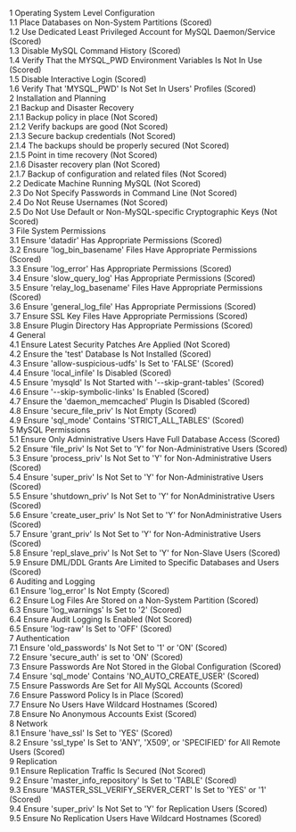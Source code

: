 1 Operating System Level Configuration  
1.1 Place Databases on Non-System Partitions (Scored)  
1.2 Use Dedicated Least Privileged Account for MySQL Daemon/Service (Scored)  
1.3 Disable MySQL Command History (Scored)  
1.4 Verify That the MYSQL_PWD Environment Variables Is Not In Use (Scored)  
1.5 Disable Interactive Login (Scored)  
1.6 Verify That 'MYSQL_PWD' Is Not Set In Users' Profiles (Scored)  
2 Installation and Planning  
2.1 Backup and Disaster Recovery  
2.1.1 Backup policy in place (Not Scored)  
2.1.2 Verify backups are good (Not Scored)  
2.1.3 Secure backup credentials (Not Scored)  
2.1.4 The backups should be properly secured (Not Scored)  
2.1.5 Point in time recovery (Not Scored)  
2.1.6 Disaster recovery plan (Not Scored)  
2.1.7 Backup of configuration and related files (Not Scored)  
2.2 Dedicate Machine Running MySQL (Not Scored)  
2.3 Do Not Specify Passwords in Command Line (Not Scored)  
2.4 Do Not Reuse Usernames (Not Scored)  
2.5 Do Not Use Default or Non-MySQL-specific Cryptographic Keys (Not Scored)  
3 File System Permissions  
3.1 Ensure 'datadir' Has Appropriate Permissions (Scored)  
3.2 Ensure 'log_bin_basename' Files Have Appropriate Permissions (Scored)  
3.3 Ensure 'log_error' Has Appropriate Permissions (Scored)  
3.4 Ensure 'slow_query_log' Has Appropriate Permissions (Scored)  
3.5 Ensure 'relay_log_basename' Files Have Appropriate Permissions (Scored)  
3.6 Ensure 'general_log_file' Has Appropriate Permissions (Scored)  
3.7 Ensure SSL Key Files Have Appropriate Permissions (Scored)  
3.8 Ensure Plugin Directory Has Appropriate Permissions (Scored)  
4 General  
4.1 Ensure Latest Security Patches Are Applied (Not Scored)  
4.2 Ensure the 'test' Database Is Not Installed (Scored)  
4.3 Ensure 'allow-suspicious-udfs' Is Set to 'FALSE' (Scored)  
4.4 Ensure 'local_infile' Is Disabled (Scored)  
4.5 Ensure 'mysqld' Is Not Started with '--skip-grant-tables' (Scored)  
4.6 Ensure '--skip-symbolic-links' Is Enabled (Scored)  
4.7 Ensure the 'daemon_memcached' Plugin Is Disabled (Scored)  
4.8 Ensure 'secure_file_priv' Is Not Empty (Scored)  
4.9 Ensure 'sql_mode' Contains 'STRICT_ALL_TABLES' (Scored)  
5 MySQL Permissions  
5.1 Ensure Only Administrative Users Have Full Database Access (Scored)  
5.2 Ensure 'file_priv' Is Not Set to 'Y' for Non-Administrative Users (Scored)  
5.3 Ensure 'process_priv' Is Not Set to 'Y' for Non-Administrative Users (Scored)  
5.4 Ensure 'super_priv' Is Not Set to 'Y' for Non-Administrative Users (Scored)  
5.5 Ensure 'shutdown_priv' Is Not Set to 'Y' for NonAdministrative Users (Scored)  
5.6 Ensure 'create_user_priv' Is Not Set to 'Y' for NonAdministrative Users (Scored)  
5.7 Ensure 'grant_priv' Is Not Set to 'Y' for Non-Administrative Users (Scored)  
5.8 Ensure 'repl_slave_priv' Is Not Set to 'Y' for Non-Slave Users (Scored)  
5.9 Ensure DML/DDL Grants Are Limited to Specific Databases and Users (Scored)  
6 Auditing and Logging  
6.1 Ensure 'log_error' Is Not Empty (Scored)  
6.2 Ensure Log Files Are Stored on a Non-System Partition (Scored)  
6.3 Ensure 'log_warnings' Is Set to '2' (Scored)  
6.4 Ensure Audit Logging Is Enabled (Not Scored)  
6.5 Ensure 'log-raw' Is Set to 'OFF' (Scored)  
7 Authentication  
7.1 Ensure 'old_passwords' Is Not Set to '1' or 'ON' (Scored)  
7.2 Ensure 'secure_auth' is set to 'ON' (Scored)  
7.3 Ensure Passwords Are Not Stored in the Global Configuration (Scored)  
7.4 Ensure 'sql_mode' Contains 'NO_AUTO_CREATE_USER' (Scored)  
7.5 Ensure Passwords Are Set for All MySQL Accounts (Scored)  
7.6 Ensure Password Policy Is in Place (Scored)  
7.7 Ensure No Users Have Wildcard Hostnames (Scored)  
7.8 Ensure No Anonymous Accounts Exist (Scored)  
8 Network  
8.1 Ensure 'have_ssl' Is Set to 'YES' (Scored)  
8.2 Ensure 'ssl_type' Is Set to 'ANY', 'X509', or 'SPECIFIED' for All Remote Users (Scored)  
9 Replication  
9.1 Ensure Replication Traffic Is Secured (Not Scored)  
9.2 Ensure 'master_info_repository' Is Set to 'TABLE' (Scored)  
9.3 Ensure 'MASTER_SSL_VERIFY_SERVER_CERT' Is Set to 'YES' or '1' (Scored)  
9.4 Ensure 'super_priv' Is Not Set to 'Y' for Replication Users (Scored)  
9.5 Ensure No Replication Users Have Wildcard Hostnames (Scored)  